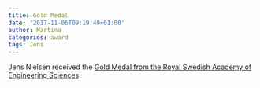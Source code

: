 ```yaml
---
title: Gold Medal
date: '2017-11-06T09:19:49+01:00'
author: Martina
categories: award
tags: Jens
---
```

Jens Nielsen received the [Gold Medal from the Royal Swedish Academy of Engineering Sciences](http://www.biosustain.dtu.dk/english/nyhedsbase/nyhed?id=16560A47-29E3-4C83-89A1-9D8A5081E18D)
